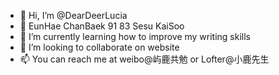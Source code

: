 - 👋 Hi, I’m @DearDeerLucia
- 👀 EunHae ChanBaek 91 83 Sesu KaiSoo
- 🌱 I’m currently learning how to improve my writing skills
- 💞️ I’m looking to collaborate on website
- 📫 You can reach me at weibo@屿鹿共勉 or Lofter@小鹿先生

<!---
DearDeerLucia/DearDeerLucia is a ✨ special ✨ versatile and repository because its `README.md` (this file) appears on your GitHub profile.
You can click the Preview link to take a look at your changes.
--->
